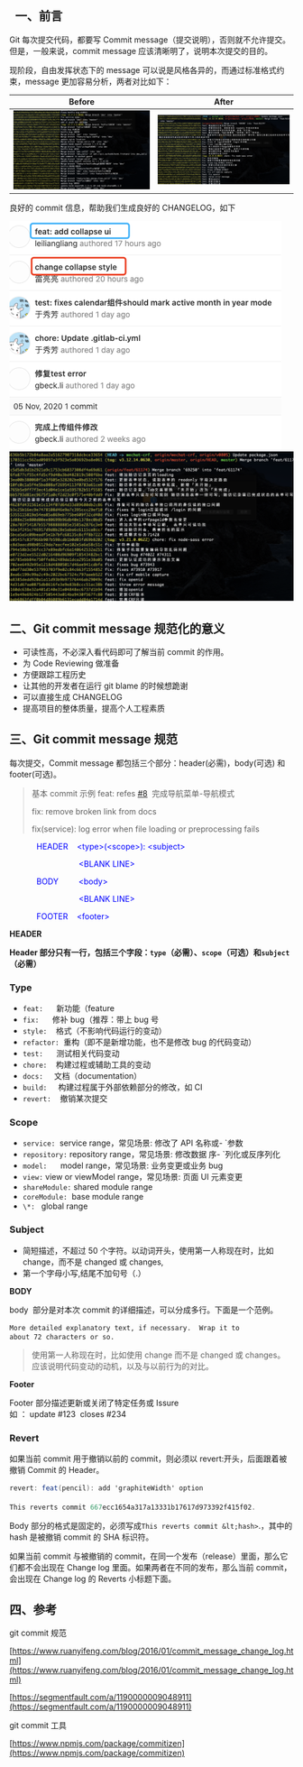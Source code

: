 
##   一、前言

Git 每次提交代码，都要写 Commit message（提交说明），否则就不允许提交。但是，一般来说，commit message 应该清晰明了，说明本次提交的目的。

现阶段，自由发挥状态下的 message 可以说是风格各异的，而通过标准格式约束，message 更加容易分析，两者对比如下：

|               Before               |               After               |
| :--------------------------------: | :-------------------------------: |
| ![](./commit规范/commitBefore.png) | ![](./commit规范/commitAfter.png) |

良好的 commit 信息，帮助我们生成良好的 CHANGELOG，如下

![](./commit规范/changelog.png)![](./commit规范/commitAfter.png)

## 二、Git commit message 规范化的意义

- 可读性高，不必深入看代码即可了解当前 commit 的作用。
- 为 Code Reviewing 做准备
- 方便跟踪工程历史
- 让其他的开发者在运行 git blame 的时候想跪谢
- 可以直接生成 CHANGELOG
- 提高项目的整体质量，提高个人工程素质

## 三、Git commit message 规范

每次提交，Commit message 都包括三个部分：header(必需)，body(可选) 和 footer(可选)。

> 基本 commit 示例
> feat: refes [#8](http://git.sy/platform-public/sy-ng-zorro-antd/issues/8)  完成导航菜单-导航模式
>
> fix: remove broken link from docs
>
> fix(service): log error when file loading or preprocessing fails

<p style="margin-left: 36.0pt;"><span style="color: rgb(0,0,255);">HEADER&nbsp; &nbsp; &lt;type&gt;(&lt;scope&gt;): &lt;subject&gt;</span></p>
<p style="margin-left: 36.0pt;"><span style="color: rgb(0,0,255);">&nbsp; &nbsp; &nbsp; &nbsp; &nbsp; &nbsp; &nbsp; &nbsp; &nbsp; &nbsp;&lt;BLANK LINE&gt;</span></p>
<p style="margin-left: 36.0pt;"><span style="color: rgb(0,0,255);">BODY&nbsp; &nbsp; &nbsp; &nbsp; &nbsp;&lt;body&gt;</span></p>
<p style="margin-left: 36.0pt;"><span style="color: rgb(0,0,255);">&nbsp; &nbsp; &nbsp; &nbsp; &nbsp; &nbsp; &nbsp; &nbsp; &nbsp; &nbsp;&lt;BLANK LINE&gt;</span></p>
<p style="margin-left: 36.0pt;"><span style="color: rgb(0,0,255);">FOOTER&nbsp; &nbsp; &lt;footer&gt;</span></p>

**HEADER**

**Header 部分只有一行，包括三个字段：`type`（必需）、`scope`（可选）和`subject`（必需）**

### Type

- `feat:`      新功能（feature
- `fix:`      修补 bug（推荐：带上 bug 号
- `style:`    格式（不影响代码运行的变动）
- `refactor:`  重构（即不是新增功能，也不是修改 bug 的代码变动）
- `test:`      测试相关代码变动
- `chore:`    构建过程或辅助工具的变动
- `docs:`     文档（documentation）
- `build:`     构建过程属于外部依赖部分的修改，如 CI
- `revert:`    撤销某次提交

### Scope

- `service:`  service range，常见场景: 修改了 API 名称或- `参数
- `repository:` repository range，常见场景: 修改数据 序- `列化或反序列化
- `model:`      model range，常见场景: 业务变更或业务 bug
- `view:` view or viewModel range，常见场景: 页面 UI 元素变更
- `shareModule:` shared module range
- `coreModule:`  base module range
- `\*: ` global range

### Subject

- 简短描述，不超过 50 个字符。以动词开头，使用第一人称现在时，比如 change，而不是 changed 或 changes,
- 第一个字母小写,结尾不加句号（.）

**BODY**

body  部分是对本次 commit 的详细描述，可以分成多行。下面是一个范例。

```
More detailed explanatory text, if necessary.  Wrap it to
about 72 characters or so. 
```

> 使用第一人称现在时，比如使用 change 而不是 changed 或 changes。
> 应该说明代码变动的动机，以及与以前行为的对比。

**Footer**

Footer 部分描述更新或关闭了特定任务或 Issure  
如 ： update #123  closes #234

### Revert

如果当前 commit 用于撤销以前的 commit，则必须以 revert:开头，后面跟着被撤销 Commit 的 Header。

```C#
revert: feat(pencil): add 'graphiteWidth' option

This reverts commit 667ecc1654a317a13331b17617d973392f415f02.
```

Body 部分的格式是固定的，必须写成`This reverts commit &lt;hash>`.，其中的 hash 是被撤销 commit 的 SHA 标识符。

如果当前 commit 与被撤销的 commit，在同一个发布（release）里面，那么它们都不会出现在 Change log 里面。如果两者在不同的发布，那么当前 commit，会出现在 Change log 的 Reverts 小标题下面。

## 四、参考

git commit 规范

[https://www.ruanyifeng.com/blog/2016/01/commit_message_change_log.html](https://www.ruanyifeng.com/blog/2016/01/commit_message_change_log.html)

[https://segmentfault.com/a/1190000009048911](https://segmentfault.com/a/1190000009048911)

git commit 工具

[https://www.npmjs.com/package/commitizen](https://www.npmjs.com/package/commitizen)
